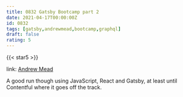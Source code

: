 ```yaml
---
title: 0832 Gatsby Bootcamp part 2
date: 2021-04-17T00:00:00Z
id: 0832
tags: [gatsby,andrewmead,bootcamp,graphql]
draft: false
rating: 5
---
```

{{< star5 >}}

link: [Andrew Mead](https://mead.io)

A good run though using JavaScript, React and Gatsby, at least until Contentful where it goes off the track.


